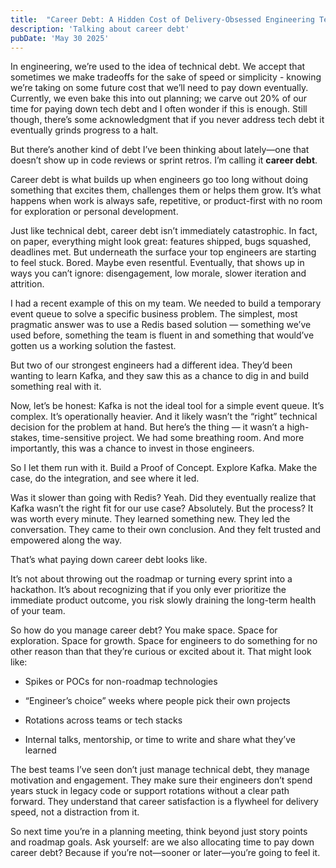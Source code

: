 ```yaml
---
title:  "Career Debt: A Hidden Cost of Delivery-Obsessed Engineering Teams"
description: 'Talking about career debt'
pubDate: 'May 30 2025'
---
```


In engineering, we’re used to the idea of technical debt. We accept that
sometimes we make tradeoffs for the sake of speed or simplicity - knowing we’re
taking on some future cost that we’ll need to pay down eventually. Currently,
we even bake this into out planning; we carve out 20% of our time for paying
down tech debt and I often wonder if this is enough. Still though, there’s some
acknowledgment that if you never address tech debt it eventually grinds
progress to a halt.

But there’s another kind of debt I’ve been thinking about lately—one that
doesn’t show up in code reviews or sprint retros. I’m calling it **career debt**.

Career debt is what builds up when engineers go too long without doing
something that excites them, challenges them or helps them grow. It’s what
happens when work is always safe, repetitive, or product-first with no room for
exploration or personal development.

Just like technical debt, career debt isn’t immediately catastrophic. In fact,
on paper, everything might look great: features shipped, bugs squashed,
deadlines met. But underneath the surface your top engineers are starting to
feel stuck. Bored. Maybe even resentful. Eventually, that shows up in ways
you can’t ignore: disengagement, low morale, slower iteration and attrition.

I had a recent example of this on my team. We needed to build a temporary event
queue to solve a specific business problem. The simplest, most pragmatic answer
was to use a Redis based solution — something we’ve used before, something the
team is fluent in and something that would’ve gotten us a working solution the
fastest.

But two of our strongest engineers had a different idea. They’d been wanting to
learn Kafka, and they saw this as a chance to dig in and build something real
with it.

Now, let’s be honest: Kafka is not the ideal tool for a simple event queue.
It’s complex. It’s operationally heavier. And it likely wasn’t the “right”
technical decision for the problem at hand. But here’s the thing — it wasn’t a
high-stakes, time-sensitive project. We had some breathing room. And more
importantly, this was a chance to invest in those engineers.

So I let them run with it. Build a Proof of Concept. Explore Kafka. Make the
case, do the integration, and see where it led.

Was it slower than going with Redis? Yeah. Did they eventually realize that
Kafka wasn’t the right fit for our use case? Absolutely. But the process? It was
worth every minute. They learned something new. They led the conversation. They
came to their own conclusion. And they felt trusted and empowered along the
way.

That’s what paying down career debt looks like.

It’s not about throwing out the roadmap or turning every sprint into a
hackathon. It’s about recognizing that if you only ever prioritize the
immediate product outcome, you risk slowly draining the long-term health of
your team.

So how do you manage career debt? You make space. Space for exploration. Space
for growth. Space for engineers to do something for no other reason than that
they’re curious or excited about it. That might look like:

* Spikes or POCs for non-roadmap technologies

* “Engineer’s choice” weeks where people pick their own projects

* Rotations across teams or tech stacks

* Internal talks, mentorship, or time to write and share what they’ve learned

The best teams I’ve seen don’t just manage technical debt, they manage
motivation and engagement. They make sure their engineers don’t spend years
stuck in legacy code or support rotations without a clear path forward. They
understand that career satisfaction is a flywheel for delivery speed, not a
distraction from it.

So next time you’re in a planning meeting, think beyond just story points and
roadmap goals. Ask yourself: are we also allocating time to pay down career
debt? Because if you’re not—sooner or later—you’re going to feel it.

